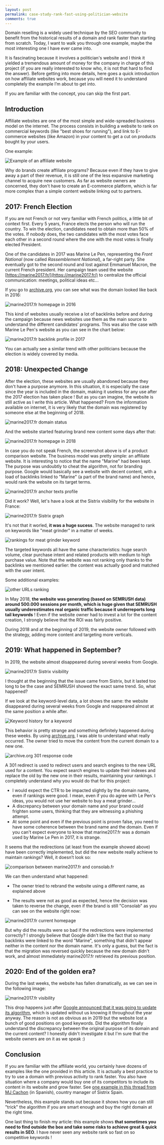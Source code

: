 ```yaml
---
layout: post
permalink: case-study-rank-fast-using-politician-website
comments: true
---
```


Domain reselling is a widely used technique by the SEO community to benefit from the historical results of a domain and rank faster than starting from scratch. Today, I want to walk you through one example, maybe the most interesting one I have ever came into. 

It is fascinating because it involves a politician's website and I think it yielded a tremendous amount of money for the company in charge of this project (if you are really interested to know who, it is not that hard to find the answer). Before getting into more details, here goes a quick introduction on how affiliate websites work, because you will need it to understand completely the example I’m about to get into.

If you are familiar with the concept, you can skip the first part. 


## Introduction

Affiliate websites are one of the most simple and wide-spreaded business model on the internet. The process consists in building a website to rank on commercial keywords (like "best shoes for running"), and link to E-commerce websites (like Amazon) in your content to get a cut on products bought by your users. 

One example: 

![Example of an affiliate website](..\assets\img\example-affiliate-website.PNG)



Why do brands create affiliate programs? Because even if they have to give away a part of their revenue, it is still one of the less expansive marketing channel to acquire new customers. As far as website owners are concerned, they don't have to create an E-commerce platform, which is far more complex than a simple content website linking out to partners.  

## 2017: French Election

If you are not French or not very familiar with French politics, a little bit of context first. Every 5 years, France elects the person who will run the country. To win the election, candidates need to obtain more than 50% of the votes. If nobody does, the two candidates with the most votes face each other in a second round where the one with the most votes is finally elected President. 

One of the candidates in 2017 was Marine Le Pen, representing the *Front National* (now called *Rassemblement National*), a far-right party. She eventually got to the second round and lost against Emmanuel Macron, the current French president. Her campaign team used the website [https://marine2017.fr/](https://marine2017.fr/) to centralize the official communication: meetings, political ideas etc... 

If you go to [archive.org](http://archive.org/), you can see what was the domain looked like back in 2016: 

![marine2017.fr homepage in 2016](..\assets\img\marine2017.fr-homepage-in-2016.PNG)

This kind of websites usually receive a lot of backlinks before and during the campaign because news websites use them as the main source to understand the different candidates’ programs. This was also the case with Marine Le Pen's website as you can see in the chart below: 



![marine2017.fr backlink profile in 2017](..\assets\img\backlinks-semrush.PNG)



You can actually see a similar trend with other politicians because the election is widely covered by media.  



## 2018: Unexpected Change

After the election, these websites are usually abandoned because they don't have a purpose anymore. In this situation, it is especially the case since the year is included in the domain, making it useless for any use after the 2017 election has taken place ! But as you can imagine, the website is still active as I write this article. What happened? From the information available on internet, it is very likely that the domain was registered by someone else at the beginning of 2018. 

![marine2017.fr domain status](..\assets\img\domain-checker-marine2017.PNG)



And the website started featuring brand new content some days after that:

![marine2017.fr homepage in 2018](..\assets\img\marine2017.fr-homepage-in-2018.PNG)



In case you do not speak French, the screenshot above is of a product comparison website. The business model was pretty simple: an affiliate website. It is interesting to notice that the name "Marine" had been kept. The purpose was undoubtly to cheat the algorithm, not for branding purpose. Google would basically see a website with decent content, with a load of backlinks linked to "Marine" (a part of the brand name) and hence, would rank the website on its target terms.

![marine2017.fr anchor texts profile](..\assets\img\marine-anchirs.PNG)

Did it work? Well, let's have a look at the Sistrix visibility for the website in France: 

![marine2017.fr Sistrix graph](..\\assets\img\sistrix-marine-2017visibility.PNG)

It's not that it worled, **it was a huge sucess**. The website managed to rank on keywords like "meat grinder" in a matter of weeks. 

![rankings for meat grinder keyword](..\assets\img\sistrix-marine-2017-visibility-hachoir-a-viandes.PNG)

The targeted keywords all have the same characteristics: huge search volume, clear purchase intent and related products with medium to high purchase value. Note that the website was not ranking only thanks to the backlinks we mentioned earlier: the content was actually good and matched with the user intent. 

Some additional examples:

![other URLs ranking](..\assets\img\semrush-traffic.PNG)

In May 2018, **the website was generating (based on SEMRUSH data) around 500.000 sessions per month, which is huge given that SEMRUSH usually underestimates real organic traffic because it underreports long tail keywords** ! Even if the website owner had to invest a lot for the content creation, I strongly believe that the ROI was fairly positive.  

During 2018 and at the beginning of 2019, the website owner followed with the strategy, adding more content and targeting more verticals. 



## 2019: What happened in September? 

In 2019, the website almost disappeared during several weeks from Google. 

![marine2017.fr Sistrix visibility](..\assets\img\sistrix-marine-2019-visibility.PNG)

I thought at the beginning that the issue came from Sistrix, but it lasted too long to be the case and SEMRUSH showed the exact same trend. So, what happened? 

If we look at the keyword-level data, a lot shows the same: the website disappeared during several weeks from Google and reappeared almost at the same position a while after. 

![Keyword history for a keyword](..\assets\img\ranking-aspirateur-sans-sac.PNG)



This behavior is pretty strange and something definitely happened during these weeks. By using [archive.org](http://archive.org/), I was able to understand what really occurred. The owner tried to move the content from the current domain to a new one. 

![archive.org 301 response code](..\assets\img\redirect-marine-2017.PNG)

A 301 redirect is used to redirect users and search engines to the new URL used for a content. You expect search engines to update their indexes and replace the old by the new one in their results, maintaining your rankings. I completely understand why you would do that for this project: 

* I would expect the CTR to be impacted slightly by the domain name, even if rankings were good. I mean, even if you do agree with Le Pen's ideas, you would not use her website to buy a meat grinder...
* A discrepancy between your domain name and your brand could frighten some users, thinking that they are witnessing a phishing attempt.  
* At some point and even if the previous point is proven false, you need to have some coherence between the brand name and the domain. Even if you can't expect everyone to know that marine2017.fr was a domain used by Marine Le Pen in 2017, it is strange.



It seems that the redirections (at least from the example showed above) have been correctly implemented, but did the new website really achieve to maintain rankings? Well, it doesn’t look so:

![comparison between marine2017.fr and consolab.fr](..\assets\img\consolab-marine2017.PNG)



We can then understand what happened: 

* The owner tried to rebrand the website using a different name, as explained above 

* The results were not as good as expected, hence the decision was taken to reverse the change, even if the brand is still "Consolab" as you can see on the website right now: 

  

![marine2017.fr current homepage](..\assets\img\consolab.PNG)

But why did the results were so bad if the redirections were implemented correctly? I strongly believe that Google didn't like the fact that so many backlinks were linked to the word "Marine", something that didn't appear neither in the content nor the domain name. It's only a guess, but the fact is that the migration was reversed quickly because the new domain didn't work, and almost immediately marine2017.fr retrieved its previous position. 



## 2020: End of the golden era?

During the last weeks, the website has fallen dramatically, as we can see in the following image: 

![marine2017.fr visibility](..\assets\img\sistrix-marine-2020-visibility.PNG)

This drop happens just after [Google announced that it was going to update its algorithm](https://twitter.com/searchliaison/status/1257376879172038656), which is updated without us knowing it throughout the year anyway. The reason is not as obvious as in 2019 but the website lost a bunch of good positions on good keywords. Did the algorithm finally understand the discrepancy between the original purpose of its domain and the current content? I honestly didn't investigate it but I'm sure that the website owners are on it as we speak :) 



## Conclusion

If you are familiar with the affiliate world, you certainly have dozens of examples like the one provided in this article. It is actually a best practice to try to use a domain with previous activity to rank faster. You also have situation where a company would buy one of its competitors to include its content in its website and grow faster. See [one example in this thread from MJ Cachon](https://twitter.com/mjcachon/status/1237821317975605248) (in Spanish), country manager of Sistrix Spain. 

Nevertheless, this example stands out because it shows how you can still "trick" the algorithm if you are smart enough and buy the right domain at the right time. 

One last thing to finish my article: this example shows **that sometimes you need to find outside the box and take some risks to achieve great & quick results in SEO**. I have never seen any website rank so fast on so competitive keywords ! 
